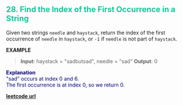 <h2 style="color:#0C9;">28. Find the Index of the First Occurrence in a String</h2>

Given two strings `needle` and `haystack`, return the index of the first occurrence of `needle` in `haystack`, or `-1` if `needle` is not part of `haystack`.

**EXAMPLE**
>**Input**: haystack = "sadbutsad", needle = "sad"
**Output**: 0

<p style="color:#007;">
<b>Explanation</b><br>
"sad" occurs at index 0 and 6.<br>
The first occurrence is at index 0, so we return 0.
</p>

**[leetcode url](https://leetcode.com/problems/find-the-index-of-the-first-occurrence-in-a-string/description)**
